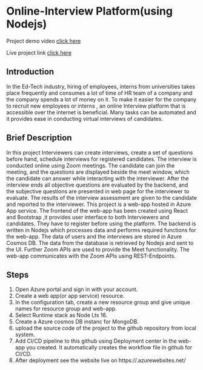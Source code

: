 # Online-Interview Platform(using Nodejs)

Project demo video [click here]()

Live project link [click here](https://onview.azurewebsites.net/)
 ## Introduction
 In the Ed-Tech industry, hiring of employees, interns from universities takes place frequently and consumes a lot of time of HR team of a company and the company spends a lot of money on it. To make it easier for the company to recruit new employees or interns , an online Interview platform that is accessible over the internet is beneficial. Many tasks can be automated and it provides ease in conducting virtual interviews of candidates.
 ## Brief Description
 In this project Interviewers can create interviews, create a set of questions before hand, schedule interviews for registered candidates. The interview is conducted online using Zoom meetings. The candidate can join the meeting, and the questions are displayed beside the meet window, which the candidate can answer while interacting with the interviewer. After the interview ends all objective questions are evaluated by the backend, and the subjective questions are presented in web page for the interviewer to evaluate. The results of the interview assessment are given to the candidate and reported to the interviewer. This project is a web-app hosted in Azure App service. The frontend of the web-app has been created using React and Bootstrap ,it provides user interface to both Interviewers and candidates. They have to register before using the platform. The backend is written in Nodejs which processes data and performs required functions for the web-app. The data of users and the interviews are stored in Azure Cosmos DB. The data from the database is retrieved by Nodejs and sent to the UI. Further Zoom APIs are used to provide the Meet functionality. The web-app communicates with the Zoom APIs using REST-Endpoints.
 ## Steps
 1) Open Azure portal and sign in with your account.
 2) Create a web app(or app service) resource.
 3) In the configuration tab, create a new resource group and give unique names for resource group and web-app.
 4) Select Runtime stack as Node Lts 16.
 5) Create a Azure cosmos DB instanc for MongoDB.
 6) upload the source code of the project to the github repository from local system.
 7) Add CI/CD pipeline to this github using Deployment center in the web-app you created. It automatically creates the workflow file in github for CI/CD.
 8) After deployment see the website live on https://<web-app-name>.azurewebsites.net/
